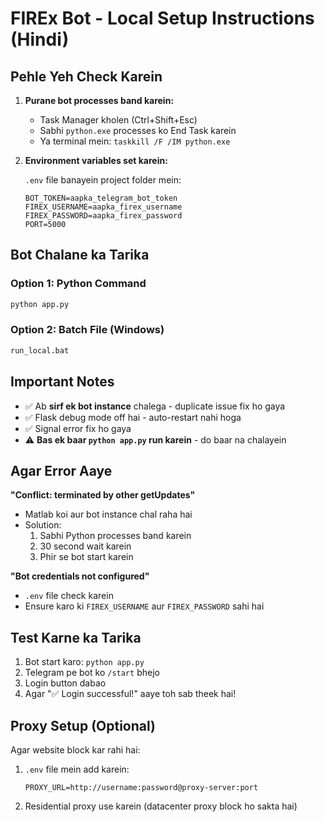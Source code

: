 # FIREx Bot - Local Setup Instructions (Hindi)

## Pehle Yeh Check Karein

1. **Purane bot processes band karein:**
   - Task Manager kholen (Ctrl+Shift+Esc)
   - Sabhi `python.exe` processes ko End Task karein
   - Ya terminal mein: `taskkill /F /IM python.exe`

2. **Environment variables set karein:**
   
   `.env` file banayein project folder mein:
   ```
   BOT_TOKEN=aapka_telegram_bot_token
   FIREX_USERNAME=aapka_firex_username
   FIREX_PASSWORD=aapka_firex_password
   PORT=5000
   ```

## Bot Chalane ka Tarika

### Option 1: Python Command
```bash
python app.py
```

### Option 2: Batch File (Windows)
```bash
run_local.bat
```

## Important Notes

- ✅ Ab **sirf ek bot instance** chalega - duplicate issue fix ho gaya
- ✅ Flask debug mode off hai - auto-restart nahi hoga
- ✅ Signal error fix ho gaya
- ⚠️ **Bas ek baar `python app.py` run karein** - do baar na chalayein

## Agar Error Aaye

**"Conflict: terminated by other getUpdates"** 
- Matlab koi aur bot instance chal raha hai
- Solution: 
  1. Sabhi Python processes band karein
  2. 30 second wait karein
  3. Phir se bot start karein

**"Bot credentials not configured"**
- `.env` file check karein
- Ensure karo ki `FIREX_USERNAME` aur `FIREX_PASSWORD` sahi hai

## Test Karne ka Tarika

1. Bot start karo: `python app.py`
2. Telegram pe bot ko `/start` bhejo
3. Login button dabao
4. Agar "✅ Login successful!" aaye toh sab theek hai!

## Proxy Setup (Optional)

Agar website block kar rahi hai:
1. `.env` file mein add karein:
   ```
   PROXY_URL=http://username:password@proxy-server:port
   ```
2. Residential proxy use karein (datacenter proxy block ho sakta hai)
